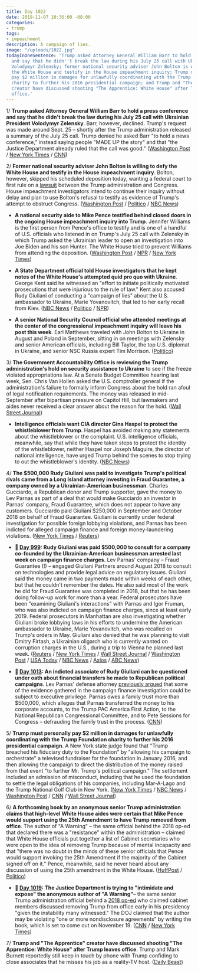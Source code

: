 ```yaml
---
title: Day 1022
date: 2019-11-07 10:36:00 -08:00
categories:
- trump
tags:
- impeachment
description: A campaign of lies.
image: "/uploads/1022.jpg"
todayInOneSentence: 'Trump asked Attorney General William Barr to hold a press conference
  and say that he didn''t break the law during his July 25 call with Ukrainian President
  Volodymyr Zelensky; former national security adviser John Bolton is willing to defy
  the White House and testify in the House impeachment inquiry; Trump must personally
  pay $2 million in damages for unlawfully coordinating with the Trump Foundation
  charity to further his 2016 presidential campaign; and Trump and "The Apprentice"
  creator have discussed shooting "The Apprentice: White House" after Trump leaves
  office.'
---
```


1/ **Trump asked Attorney General William Barr to hold a press conference and say that he didn't break the law during his July 25 call with Ukrainian President Volodymyr Zelensky**. Barr, however, declined. Trump's request was made around Sept. 25 – shortly after the Trump administration released a summary of the July 25 call. Trump denied he asked Barr "to hold a news conference," instead saying people "MADE UP the story" and that "the Justice Department already ruled that the call was good." ([Washington Post](https://www.washingtonpost.com/world/national-security/trump-wanted-barr-to-hold-news-conference-saying-the-president-broke-no-laws-in-call-with-ukrainian-leader/2019/11/06/16d541ec-ff55-11e9-8bab-0fc209e065a8_story.html) / [New York Times](https://www.nytimes.com/2019/11/06/us/politics/trump-william-barr-ukraine-call.html) / [CNN](https://www.cnn.com/2019/11/06/politics/trump-barr-press-conference/index.html))

2/ **Former national security adviser John Bolton is willing to defy the White House and testify in the House impeachment inquiry**. Bolton, however, skipped his scheduled deposition today, wanting a federal court to first rule on a [lawsuit](https://whatthefuckjusthappenedtoday.com/2019/10/28/day-1012/#2-a-former-deputy-national-security) between the Trump administration and Congress. House impeachment investigators intend to continue their inquiry without delay and plan to use Bolton's refusal to testify as evidence of Trump's attempt to obstruct Congress. ([Washington Post](https://www.washingtonpost.com/politics/bolton-willing-to-defy-white-house-and-testify-if-court-clears-the-way-according-to-people-familiar-with-his-views/2019/11/07/dd72d73c-00aa-11ea-9518-1e76abc088b6_story.html) / [Politico](https://www.politico.com/news/2019/11/07/john-bolton-impeachment-067318) / [NBC News](https://www.nbcnews.com/politics/trump-impeachment-inquiry/live-blog/trump-impeachment-inquiry-live-updates-latest-news-n1065706/ncrd1076276#liveBlogHeader))

* **A national security aide to Mike Pence testified behind closed doors in the ongoing House impeachment inquiry into Trump**. Jennifer Williams is the first person from Pence's office to testify and is one of a handful of U.S. officials who listened in on Trump's July 25 call with Zelensky in which Trump asked the Ukrainian leader to open an investigation into Joe Biden and his son Hunter. The White House tried to prevent Williams from attending the deposition. ([Washington Post](https://www.washingtonpost.com/national-security/impeachment-probe-turns-to-pence-adviser-who-heard-trumps-call-with-ukrainian-leader/2019/11/07/9fd51c7c-00dd-11ea-8bab-0fc209e065a8_story.html) / [NPR](https://www.npr.org/2019/11/07/777045083/1st-pence-aide-expected-to-testify-in-impeachment-probe) / [New York Times](https://www.nytimes.com/2019/11/07/us/politics/trump-impeachment.html?action=click&module=Top%20Stories&pgtype=Homepage))

* **A State Department official told House investigators that he kept notes of the White House's attempted quid pro quo with Ukraine**. George Kent said he witnessed an "effort to initiate politically motivated prosecutions that were injurious to the rule of law." Kent also accused Rudy Giuliani of conducting a "campaign of lies" about the U.S. ambassador to Ukraine, Marie Yovanovitch, that led to her early recall from Kiev. ([NBC News](https://www.nbcnews.com/politics/trump-impeachment-inquiry/state-dept-official-took-notes-believed-trump-ukraine-conduct-was-n1078401) / [Politico](https://www.politico.com/news/2019/11/07/george-kent-impeachment-testimony-067428) / [NPR](https://www.npr.org/2019/11/07/777208121/top-state-dept-aide-details-debate-over-ukraine-pressure-campaign))

* **A senior National Security Council official who attended meetings at the center of the congressional impeachment inquiry will leave his post this week**. Earl Matthews traveled with John Bolton to Ukraine in August and Poland in September, sitting in on meetings with Zelensky and senior American officials, including Bill Taylor, the top U.S. diplomat in Ukraine, and senior NSC Russia expert Tim Morrison. ([Politico](https://www.politico.com/news/2019/11/07/earl-matthews-nsc-ukraine-067363))

3/ **The Government Accountability Office is reviewing the Trump administration's hold on security assistance to Ukraine** to see if the freeze violated appropriations law. At a Senate Budget Committee hearing last week, Sen. Chris Van Hollen asked the U.S. comptroller general if the administration's failure to formally inform Congress about the hold ran afoul of legal notification requirements. The money was released in mid-September after bipartisan pressure on Capitol Hill, but lawmakers and aides never received a clear answer about the reason for the hold. ([Wall Street Journal](https://www.wsj.com/articles/congressional-watchdog-reviewing-hold-on-ukraine-aid-11573152399))

* **Intelligence officials want CIA director Gina Haspel to protect the whistleblower from Trump**. Haspel has avoided making any statements about the whistleblower or the complaint. U.S. intelligence officials, meanwhile, say that while they have taken steps to protect the identity of the whistleblower, neither Haspel nor Joseph Maguire, the director of national intelligence, have urged Trump behind the scenes to stop trying to out the whistleblower's identity. ([NBC News](https://www.nbcnews.com/politics/trump-impeachment-inquiry/intel-officials-want-cia-director-gina-haspel-protect-ukraine-whistleblower-n1077771))

4/ **The $500,000 Rudy Giuliani was paid to investigate Trump's political rivals came from a Long Island attorney investing in Fraud Guarantee, a company owned by a Ukrainian-American businessman**. Charles Gucciardo, a Republican donor and Trump supporter, gave the money to Lev Parnas as part of a deal that would make Gucciardo an investor in Parnas' company, Fraud Guarantee, which does not appear to have any customers. Gucciardo paid Giuliani $250,000 in September and October 2018 on behalf of Fraud Guarantee. Giuliani is currently under federal investigation for possible foreign lobbying violations, and Parnas has been indicted for alleged campaign finance and foreign money-laundering violations. ([New York Times](https://www.nytimes.com/2019/11/06/us/politics/ukraine-giuliani-charles-gucciardo.html) / [Reuters](https://www.reuters.com/article/us-usa-trump-impeachment-giuliani-idUSKBN1XH29L))

* **📌 [Day 999](https://whatthefuckjusthappenedtoday.com/2019/10/15/day-999/#4-rudy-giuliani-was-paid-500-000-to): Rudy Giuliani was paid $500,000 to consult for a company co-founded by the Ukrainian-American businessman arrested last week on campaign finance charges**. Lev Parnas' company – Fraud Guarantee (!) – engaged Giuliani Partners around August 2018 to consult on technologies and provide legal advice on regulatory issues. Giuliani said the money came in two payments made within weeks of each other, but that he couldn't remember the dates. He also said most of the work he did for Fraud Guarantee was completed in 2018, but that he has been doing follow-up work for more than a year. Federal prosecutors have been "examining Giuliani's interactions" with Parnas and Igor Fruman, who was also indicted on campaign finance charges, since at least early 2019. Federal prosecutors in Manhattan are also investigating whether Giuliani broke lobbying laws in his efforts to undermine the American ambassador to Ukraine, Marie Yovanovitch, who was recalled on Trump's orders in May. Giuliani also denied that he was planning to visit Dmitry Firtash, a Ukrainian oligarch who is currently wanted on corruption charges in the U.S., during a trip to Vienna he planned last week. ([Reuters](https://www.reuters.com/article/us-usa-trump-whistleblower-giuliani-excl-idUSKBN1WU07Z) / [New York Times](https://www.nytimes.com/2019/10/11/us/politics/rudy-giuliani-investigation.html) / [Wall Street Journal](https://www.wsj.com/articles/federal-prosecutors-scrutinize-rudy-giuliani-s-ukraine-business-dealings-finances-11571092100) / [Washington Post](https://www.washingtonpost.com/politics/giuliani-was-paid-500000-by-company-owned-by-two-arrested-associates/2019/10/15/8a2c669a-ef4f-11e9-89eb-ec56cd414732_story.html) / [USA Today](https://www.usatoday.com/story/news/politics/2019/10/15/trump-lawyer-rudy-giuliani-ukraine-business-investigation/3986079002/) / [NBC News](https://www.nbcnews.com/politics/trump-impeachment-inquiry/giuliani-says-he-has-nothing-do-oligarch-edges-trump-ukraine-n1065826) / [Axios](https://www.axios.com/indicted-giuliani-associate-firm-paid-him-500000-c3ae1539-0033-4919-9a9e-5ab75c9c1ea3.html) / [ABC News](https://abcnews.go.com/Politics/rudy-giulianis-relationship-arrested-men-subject-criminal-investigation/story?id=66212654))

* **📌 [Day 1013](https://whatthefuckjusthappenedtoday.com/2019/10/29/day-1013/): An indicted associate of Rudy Giuliani can be questioned under oath about financial transfers he made to Republican political campaigns**. Lev Parnas' defense attorney [previously argued](https://whatthefuckjusthappenedtoday.com/2019/10/23/day-1007/#6-two-of-rudy-giulianis-associates-p) that some of the evidence gathered in the campaign finance investigation could be subject to executive privilege. Parnas owes a family trust more than $500,000, which alleges that Parnas transferred the money to his corporate accounts, to the Trump PAC America First Action, to the National Republican Congressional Committee, and to Pete Sessions for Congress – defrauding the family trust in the process. ([CNN](https://www.cnn.com/2019/10/29/politics/lev-parnas-republican-rudy-giuliani/index.html))

5/ **Trump must personally pay $2 million in damages for unlawfully coordinating with the Trump Foundation charity to further his 2016 presidential campaign**. A New York state judge found that "Trump breached his fiduciary duty to the Foundation" by "allowing his campaign to orchestrate" a televised fundraiser for the foundation in January 2016, and then allowing the campaign to direct the distribution of the money raised from that event "to further Mr. Trump's political campaign." The settlement included an admission of misconduct, including that he used the foundation to settle the legal obligations of his companies, including Mar-A-Lago and the Trump National Golf Club in New York. ([New York Times](https://www.nytimes.com/2019/11/07/nyregion/trump-charities-new-york.html) / [NBC News](https://www.nbcnews.com/politics/donald-trump/judge-orders-trump-pay-2-million-misusing-his-foundation-n1078306) / [Washington Post](https://www.washingtonpost.com/politics/trump-ordered-to-pay-2-million-to-charities-over-misuse-of-foundation-court-documents-say/2019/11/07/b8f804e2-018e-11ea-9518-1e76abc088b6_story.html) / [CNN](https://www.cnn.com/2019/11/07/politics/trump-settlement-trump-foundation-new-york/index.html) / [Wall Street Journal](https://www.wsj.com/articles/state-judge-orders-trump-to-personally-pay-2-million-to-settle-new-york-suit-11573153976))

6/ **A forthcoming book by an anonymous senior Trump administration claims that high-level White House aides were certain that Mike Pence would support using the 25th Amendment to have Trump removed from office**. The author of "A Warning" – the same official behind the 2018 op-ed that declared there was a "resistance" within the administration – claimed that White House officials put together a list of Cabinet secretaries who were open to the idea of removing Trump because of mental incapacity and that "there was no doubt in the minds of these senior officials that Pence would support invoking the 25th Amendment if the majority of the Cabinet signed off on it." Pence, meanwhile, said he never heard about any discussion of using the 25th amendment in the White House. ([HuffPost](https://www.huffpost.com/entry/anonymous-book-warning-mike-pence_n_5dc376a1e4b00551388271cd) / [Politico](https://www.politico.com/news/2019/11/07/mike-pence-25th-amendment-trump-067319))

* **📌 [Day 1019](https://whatthefuckjusthappenedtoday.com/2019/11/04/day-1019/): The Justice Department is trying to "intimidate and expose" the anonymous author of "A Warning"**– the same senior Trump administration official behind a [2018 op-ed](https://whatthefuckjusthappenedtoday.com/2018/09/05/day-594/#1-a-senior-trump-administration-offi) who claimed cabinet members discussed removing Trump from office early in his presidency "given the instability many witnessed." The DOJ claimed that the author may be violating "one or more nondisclosure agreements" by writing the book, which is set to come out on November 19. ([CNN](https://www.cnn.com/2019/11/04/media/anonymous-book-justice-department-letter/index.html) / [New York Times](https://www.nytimes.com/2019/11/04/us/politics/op-ed-anonymous-justice-department.html))

7/ **Trump and "The Apprentice" creator have discussed shooting "The Apprentice: White House" after Trump leaves office**. Trump and Mark Burnett reportedly still keep in touch by phone with Trump confiding to close associates that he misses his job as a reality-TV host. ([Daily Beast](https://www.thedailybeast.com/trump-and-apprentice-creator-mark-burnett-are-discussing-their-next-tv-show))